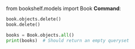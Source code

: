 from bookshelf.models import Book
**Command**:
```python
book.objects.delete()
book.delete()

books = Book.objects.all()
print(books)  # Should return an empty queryset
